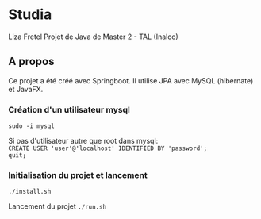 # Studia
Liza Fretel
Projet de Java de Master 2 - TAL (Inalco)

## A propos
Ce projet a été créé avec Springboot.
Il utilise JPA avec MySQL (hibernate) et JavaFX.


### Création d'un utilisateur mysql
`sudo -i
mysql`


Si pas d'utilisateur autre que root dans mysql: </br>
`CREATE USER 'user'@'localhost' IDENTIFIED BY 'password';`</br>
`quit;`</br>


### Initialisation du projet et lancement
`./install.sh`

Lancement du projet
`./run.sh`
